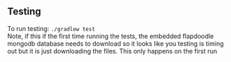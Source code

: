 ## Testing

To run testing: `./gradlew test` <br/>
Note, if this if the first time running the tests, the embedded flapdoodle mongodb 
database needs to download so it looks like you testing is timing out but it is just 
downloading the files. This only happens on the first run

